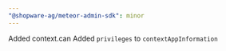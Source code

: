 ```yaml
---
"@shopware-ag/meteor-admin-sdk": minor
---
```


Added context.can
Added `privileges` to `contextAppInformation`
